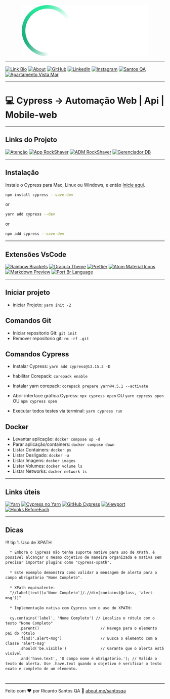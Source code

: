 
<p align="center">
  <a href="https://santosqa.github.io/" target="_blank" rel="noopener noreferrer">
    <picture>
      <source media="(prefers-color-scheme: dark)"  srcset="./assets/cypress-logo-dark.png">
      <source media="(prefers-color-scheme: light)" srcset="./assets/cypress-logo-light.png">
      <img alt="Cypress Logo" src="./assets/cypress-logo-dark.png">
    </picture>
  </a>
</p>

---


[![Link Bio](https://img.shields.io/badge/Link%20Bio-59d959?style=for-the-badge&logo=about.me&logoColor=white)](https://santosqa.github.io) [![About](https://img.shields.io/badge/About.me-993399?style=for-the-badge&logo=about.me&logoColor=white)](https://about.me/santosqa) [![GitHub](https://img.shields.io/badge/GitHub-100000?style=for-the-badge&logo=github&logoColor=white)](https://github.com/santosqa) [![LinkedIn](https://img.shields.io/badge/LinkedIn-0077B5?style=for-the-badge&logo=linkedin&logoColor=white)](https://www.linkedin.com/in/santosqa) [![Instagram](https://img.shields.io/badge/instagram-%23E4405F.svg?&style=for-the-badge&logo=instagram&logoColor=white)](https://www.instagram.com/santosqa_/) [![Santos QA](https://img.shields.io/badge/WWW-SantosQA.com-BD93F9?style=for-the-badge&logo=world&logoColor=white)](https://santosqa.com/) [![Apartamento Vista Mar](https://img.shields.io/badge/WWW-ApartamentoVistaMar.com-FFB86C?style=for-the-badge&logo=sun&logoColor=white)](https://www.apartamentovistamar.com/)





---

# 💻  Cypress -> Automação Web | Api | Mobile-web




---

## Links do Projeto

[![Atenção](https://img.shields.io/badge/%20Docker-rockshaver%20necessário-FFA500?style=for-the-badge&logo=docker&logoColor=white)](#) [![App RockShaver](https://img.shields.io/badge/App-RockShaver-2ea44f?style=for-the-badge&logo=appveyor&logoColor=white)](http://localhost:300) [![ADM RockShaver](https://img.shields.io/badge/ADM-RockShaver-0078D7?style=for-the-badge&logo=microsoft&logoColor=white)](http://localhost:8100/login) <!-- Matrícula:     Senha:   --> [![Gerenciador DB](https://img.shields.io/badge/DB-Manager-DC382D?style=for-the-badge&logo=mongodb&logoColor=white)](http://localhost:17017)  <!-- Username: cypress    Password: skills  -->

---

## Instalação


Instale o Cypress para Mac, Linux ou Windows, e então [Inicie aqui](https://on.cypress.io/install).

```bash
npm install cypress --save-dev
```
or
```bash
yarn add cypress --dev
```
or
```bash
npm add cypress --save-dev
```
---
## Extensões VsCode
[![Rainbow Brackets](https://img.shields.io/badge/-Rainbow%20Brackets-007ACC?style=for-the-badge&logo=visualstudiocode&logoColor=white)](https://marketplace.visualstudio.com/items?itemName=tal7aouy.rainbow-bracket) [![Dracula Theme](https://img.shields.io/badge/Dracula%20Theme-8A2BE2?style=for-the-badge&logo=visualstudiocode&logoColor=white)](https://marketplace.visualstudio.com/items?itemName=dracula-theme.theme-dracula) [![Prettier](https://img.shields.io/badge/Prettier-F7B93E?style=for-the-badge&logo=visualstudiocode&logoColor=white)](https://marketplace.visualstudio.com/items?itemName=esbenp.prettier-vscode) [![Atom Material Icons](https://img.shields.io/badge/Atom%20Material%20Icons-FF6347?style=for-the-badge&logo=visualstudiocode&logoColor=white)](https://marketplace.visualstudio.com/items?itemName=AtomMaterial.a-file-icon-vscode) 
[![Markdown Preview](https://img.shields.io/badge/Markdown%20Preview-008080?style=for-the-badge&logo=visualstudiocode&logoColor=white)](https://marketplace.visualstudio.com/items?itemName=shd101wyy.markdown-preview-enhanced) [![Port Br Language](https://img.shields.io/badge/Port%20Br%20Language-DC143C?style=for-the-badge&logo=visualstudiocode&logoColor=white)](https://marketplace.visualstudio.com/items?itemName=MS-CEINTL.vscode-language-pack-pt-BR)

---


## Iniciar projeto
  
  - iniciar Projeto: ` yarn init -2 `


## Comandos Git

  - Iniciar repositorio Git: ` git init `
  - Remover repositorio git: ` rm -rf .git `


## Comandos Cypress

  - Instalar Cypress: ` yarn add cypress@13.15.2 -D `
  - habilitar Corepack: ` corepack enable `
  - Instalar yarn corepack: ` corepack prepare yarn@4.5.1 --activate `
 
  - Abrir interface gráfica Cypress: ` npx cypress open ` OU ` yarn cypress open ` OU ` npm cypress open `
  - Executar todos testes via terminal: ` yarn cypress run `
 

## Docker
  - Levantar aplicaçâo: ` docker compose up -d `
  - Parar aplicaçâo/containers: ` docker compose down `
  - Listar Containers: ` docker ps `
  - Listar Desligado: ` docker -a `
  - Listar Imagens: ` docker images `
  - Listar Volumes: ` docker volume ls `
  - Listar Networks: ` docker network ls `  
  
---

  
## Links úteis
[![Yarn](https://img.shields.io/badge/Yarn-2C8EBB?style=for-the-badge&logo=yarn&logoColor=white)](https://yarnpkg.com/) [![Cypress no Yarn](https://img.shields.io/badge/Cypress%20no%20Yarn-00BFFF?style=for-the-badge&logo=yarn&logoColor=white)](https://yarnpkg.com/package?q=cypress&name=cypress) [![GitHub Cypress](https://img.shields.io/badge/GitHub%20Cypress-DC382D?style=for-the-badge&logo=github&logoColor=white)](https://github.com/cypress-io/cypress) [![Viewport](https://img.shields.io/badge/Viewport-2ea44f?style=for-the-badge&logo=cypress&logoColor=white)](https://docs.cypress.io/api/commands/viewport) [![Hooks BeforeEach](https://img.shields.io/badge/Hooks%20BeforeEach-292929?style=for-the-badge&logo=cypress&logoColor=white)](https://docs.cypress.io/guides/core-concepts/writing-and-organizing-tests#Hooks) 

---


## Dicas

!!! tip 1.  Uso de XPATH 
  ``` 
    * Embora o Cypress não tenha suporte nativo para uso de XPath, é possível alcançar o mesmo objetivo de maneira organizada e nativa sem precisar importar plugins como "cypress-xpath".
     
    * Este exemplo demonstra como validar a mensagem de alerta para o campo obrigatório "Nome Completo".
     
    * XPath equivalente: 
    "//label[text()='Nome Completo']/.//div[contains(@class, 'alert-msg')]"
     
    * Implementação nativa com Cypress sem o uso do XPATH:  
  
    cy.contains('label', 'Nome Completo') // Localiza o rótulo com o texto "Nome Completo"
        .parent()                           // Navega para o elemento pai do rótulo
        .find('.alert-msg')                 // Busca o elemento com a classe 'alert-msg'
        .should('be.visible')               // Garante que o alerta está visível
        .and('have.text', 'O campo nome é obrigatório.'); // Valida o texto do alerta. Use .have.text quando o objetivo é verificar o texto exato e completo de um elemento.
  ```
    
    
#

---

Feito com ♥ por Ricardo Santos QA :wave: [about.me/santosqa](https://about.me/santosqa)



